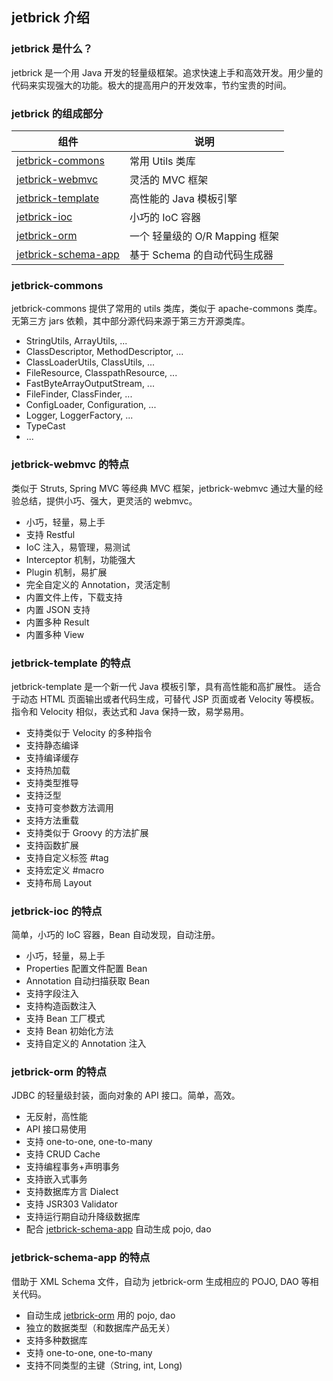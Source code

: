 jetbrick 介绍
------------------------------

### jetbrick 是什么？

jetbrick 是一个用 Java 开发的轻量级框架。追求快速上手和高效开发。用少量的代码来实现强大的功能。极大的提高用户的开发效率，节约宝贵的时间。


### jetbrick 的组成部分

| 组件                       | 说明                           |
|---------------------------|-------------------------------|
| [jetbrick-commons][]      | 常用 Utils 类库                 |
| [jetbrick-webmvc][]       | 灵活的 MVC 框架                 |
| [jetbrick-template][]     | 高性能的 Java 模板引擎           |
| [jetbrick-ioc][]          | 小巧的 IoC 容器                 |
| [jetbrick-orm][]          | 一个 轻量级的 O/R Mapping 框架   |
| [jetbrick-schema-app][]   | 基于 Schema 的自动代码生成器      |


<a name="jetbrick-commons"></a>
### jetbrick-commons

jetbrick-commons 提供了常用的 utils 类库，类似于 apache-commons 类库。无第三方 jars 依赖，其中部分源代码来源于第三方开源类库。

* StringUtils, ArrayUtils, ...
* ClassDescriptor, MethodDescriptor, ...
* ClassLoaderUtils, ClassUtils, ...
* FileResource, ClasspathResource, ...
* FastByteArrayOutputStream, ...
* FileFinder, ClassFinder, ...
* ConfigLoader, Configuration, ...
* Logger, LoggerFactory, ...
* TypeCast
* ...


<a name="jetbrick-webmvc"></a>
### jetbrick-webmvc 的特点

类似于 Struts, Spring MVC 等经典 MVC 框架，jetbrick-webmvc 通过大量的经验总结，提供小巧、强大，更灵活的 webmvc。

- 小巧，轻量，易上手
- 支持 Restful
- IoC 注入，易管理，易测试
- Interceptor 机制，功能强大
- Plugin 机制，易扩展
- 完全自定义的 Annotation，灵活定制
- 内置文件上传，下载支持
- 内置 JSON 支持
- 内置多种 Result
- 内置多种 View


<a name="jetbrick-template"></a>
### jetbrick-template 的特点

jetbrick-template 是一个新一代 Java 模板引擎，具有高性能和高扩展性。 适合于动态 HTML 页面输出或者代码生成，可替代 JSP 页面或者 Velocity 等模板。 指令和 Velocity 相似，表达式和 Java 保持一致，易学易用。

- 支持类似于 Velocity 的多种指令
- 支持静态编译
- 支持编译缓存
- 支持热加载
- 支持类型推导
- 支持泛型
- 支持可变参数方法调用
- 支持方法重载
- 支持类似于 Groovy 的方法扩展
- 支持函数扩展
- 支持自定义标签 #tag
- 支持宏定义 #macro
- 支持布局 Layout


<a name="jetbrick-ioc"></a>
### jetbrick-ioc 的特点

简单，小巧的 IoC 容器，Bean 自动发现，自动注册。

- 小巧，轻量，易上手
- Properties 配置文件配置 Bean
- Annotation 自动扫描获取 Bean
- 支持字段注入
- 支持构造函数注入
- 支持 Bean 工厂模式
- 支持 Bean 初始化方法
- 支持自定义的 Annotation 注入


<a name="jetbrick-orm"></a>
### jetbrick-orm 的特点

JDBC 的轻量级封装，面向对象的 API 接口。简单，高效。

- 无反射，高性能
- API 接口易使用
- 支持 one-to-one, one-to-many
- 支持 CRUD Cache
- 支持编程事务+声明事务
- 支持嵌入式事务
- 支持数据库方言 Dialect
- 支持 JSR303 Validator
- 支持运行期自动升降级数据库
- 配合 [jetbrick-schema-app][] 自动生成 pojo, dao

<a name="jetbrick-schema-app"></a>
### jetbrick-schema-app 的特点

借助于 XML Schema 文件，自动为 jetbrick-orm 生成相应的 POJO, DAO 等相关代码。

- 自动生成 [jetbrick-orm][] 用的 pojo, dao
- 独立的数据类型（和数据库产品无关）
- 支持多种数据库
- 支持 one-to-one, one-to-many
- 支持不同类型的主键（String, int, Long)


[jetbrick-commons]: 	#jetbrick-commons
[jetbrick-webmvc]: 		#jetbrick-webmvc
[jetbrick-template]: 	#jetbrick-template
[jetbrick-ioc]: 		#jetbrick-ioc
[jetbrick-orm]: 		#jetbrick-orm
[jetbrick-schema-app]: 	#jetbrick-schema-app

